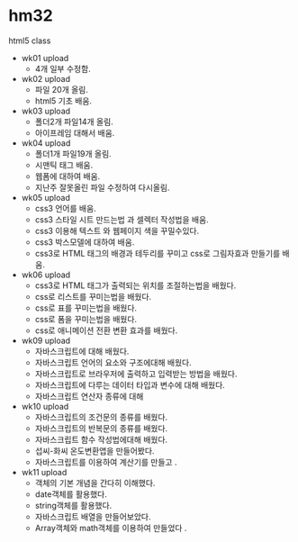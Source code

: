 # hm32
html5 class

- wk01 upload
  - 4개 일부 수정함.
- wk02 upload
  - 파일 20개 올림.
  - html5 기초 배움.
- wk03 upload
  - 폴더2개 파일14개 올림.
  - 아이프레임 대해서 배움.                   
- wk04 upload
  - 폴더1개 파일19개 올림.
  - 시맨틱 태그 배움.
  - 웹폼에 대하여 배움.
  - 지난주 잘못올린 파일 수정하여 다시올림.
- wk05 upload
  - css3 언어를 배움.
  - css3 스타일 시트 만드는법 과 셀렉터 작성법을 배움.
  - css3 이용해 텍스트 와 웹페이지 색을 꾸밀수있다.
  - css3 박스모델에 대하여 배움.
  - css3로 HTML 태그의 배경과 테두리를 꾸미고 css로 그림자효과 만들기를 배움.
- wk06 upload
  - css3로 HTML 태그가 출력되는 위치를 조절하는법을 배웠다.
  - css로 리스트를 꾸미는법을 배웠다.
  - css로 표를 꾸미는법을 배웠다.
  - css로 폼을 꾸미는법을 배웠다.
  - css로 애니메이션 전환 변환 효과를 배웠다.
- wk09 upload
  - 자바스크립트에 대해 배웠다.
  - 자바스크립트 언어의 요소와 구조에대해 배웠다.
  - 자바스크립트로 브라우저에 출력하고 입력받는 방법을 배웠다.
  - 자바스크립트에 다루는 데이터 타입과 변수에 대해 배웠다.
  - 자바스크립트 연산자 종류에 대해
- wk10 upload
  - 자바스크립트의 조건문의 종류를 배웠다.
  - 자바스크립트의 반복문의 종류를 배웠다.
  - 자바스크립트 함수 작성법에대해 배웠다.
  - 섭씨-화씨 온도변환앱을 만들어봤다.
  - 자바스크립트를 이용하여 계산기를 만들고 .
- wk11 upload
  - 객체의 기본 개념을 간다히 이해했다.
  - date객체를 활용했다.
  - string객체를 활용했다.
  - 자바스크립트 배열을 만들어보았다.
  - Array객체와 math객체를 이용하여 만들었다 .
